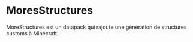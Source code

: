 # MoresStructures
MoreStructures est un datapack qui rajoute une génération de structures customs à Minecraft.

